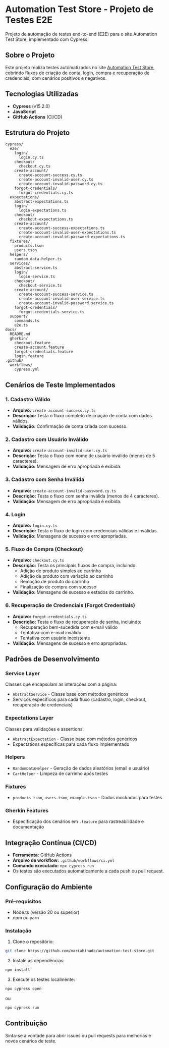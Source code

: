 # Automation Test Store - Projeto de Testes E2E

Projeto de automação de testes end-to-end (E2E) para o site Automation Test Store, implementado com Cypress.

## Sobre o Projeto

Este projeto realiza testes automatizados no site [Automation Test Store](https://automationteststore.com/), cobrindo fluxos de criação de conta, login, compra e recuperação de credenciais, com cenários positivos e negativos.

## Tecnologias Utilizadas

- **Cypress** (v15.2.0)
- **JavaScript**
- **GitHub Actions** (CI/CD)

## Estrutura do Projeto

```
cypress/
  e2e/
    login/
      login.cy.ts
    checkout/
      checkout.cy.ts
    create-account/
      create-account-success.cy.ts
      create-account-invalid-user.cy.ts
      create-account-invalid-password.cy.ts
    forgot-credentials/
      forgot-credentials.cy.ts
  expectations/
    abstract-expectations.ts
    login/
      login-expectations.ts
    checkout/
      checkout-expectations.ts
    create-account/
      create-account-success-expectations.ts
      create-account-invalid-user-expectations.ts
      create-account-invalid-password-expectations.ts
  fixtures/
    products.tson
    users.tson
  helpers/
    random-data-helper.ts
  services/
    abstract-service.ts
    login/
      login-service.ts
    checkout/
      checkout-service.ts
    create-account/
      create-account-success-service.ts
      create-account-invalid-user-service.ts
      create-account-invalid-password.service.ts
    forgot-credentials/
      forgot-credentials-service.ts
  support/
    commands.ts
    e2e.ts
docs/
  README.md
  gherkin/
    checkout.feature
    create-account.feature
    forgot-credentials.feature
    login.feature
.github/
  workflows/
    cypress.yml
```

## Cenários de Teste Implementados

### 1. Cadastro Válido

- **Arquivo:** `create-account-success.cy.ts`
- **Descrição:** Testa o fluxo completo de criação de conta com dados válidos.
- **Validação:** Confirmação de conta criada com sucesso.

### 2. Cadastro com Usuário Inválido

- **Arquivo:** `create-account-invalid-user.cy.ts`
- **Descrição:** Testa o fluxo com nome de usuário inválido (menos de 5 caracteres).
- **Validação:** Mensagem de erro apropriada é exibida.

### 3. Cadastro com Senha Inválida

- **Arquivo:** `create-account-invalid-password.cy.ts`
- **Descrição:** Testa o fluxo com senha inválida (menos de 4 caracteres).
- **Validação:** Mensagem de erro apropriada é exibida.

### 4. Login

- **Arquivo:** `login.cy.ts`
- **Descrição:** Testa o fluxo de login com credenciais válidas e inválidas.
- **Validação:** Mensagens de sucesso e erro apropriadas.

### 5. Fluxo de Compra (Checkout)

- **Arquivo:** `checkout.cy.ts`
- **Descrição:** Testa os principais fluxos de compra, incluindo:
  - Adição de produto simples ao carrinho
  - Adição de produto com variação ao carrinho
  - Remoção de produto do carrinho
  - Finalização de compra com sucesso
- **Validação:** Mensagens de sucesso e estados do carrinho.

### 6. Recuperação de Credenciais (Forgot Credentials)

- **Arquivo:** `forgot-credentials.cy.ts`
- **Descrição:** Testa o fluxo de recuperação de senha, incluindo:
  - Recuperação bem-sucedida com e-mail válido
  - Tentativa com e-mail inválido
  - Tentativa com usuário inexistente
- **Validação:** Mensagens de sucesso e erro apropriadas.

## Padrões de Desenvolvimento

### Service Layer

Classes que encapsulam as interações com a página:

- `AbstractService` - Classe base com métodos genéricos
- Serviços específicos para cada fluxo (cadastro, login, checkout, recuperação de credenciais)

### Expectations Layer

Classes para validações e assertions:

- `AbstractExpectation` - Classe base com métodos genéricos
- Expectations específicas para cada fluxo implementado

### Helpers

- `RandomDataHelper` - Geração de dados aleatórios (email e usuário)
- `CartHelper` - Limpeza de carrinho após testes

### Fixtures

- `products.tson`, `users.tson`, `example.tson` - Dados mockados para testes

### Gherkin Features

- Especificação dos cenários em `.feature` para rastreabilidade e documentação

## Integração Contínua (CI/CD)

- **Ferramenta:** GitHub Actions
- **Arquivo de workflow:** `.github/workflows/ci.yml`
- **Comando executado:** `npx cypress run`
- Os testes são executados automaticamente a cada push ou pull request.

## Configuração do Ambiente

### Pré-requisitos

- Node.ts (versão 20 ou superior)
- npm ou yarn

### Instalação

1. Clone o repositório:

```bash
git clone https://github.com/mariahinada/automation-test-store.git
```

2. Instale as dependências:

```bash
npm install
```

3. Execute os testes localmente:

```bash
npx cypress open
```

ou

```bash
npx cypress run
```

## Contribuição

Sinta-se à vontade para abrir issues ou pull requests para melhorias e novos cenários de teste.

